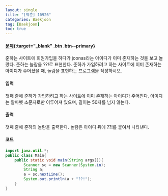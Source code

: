 ```yaml
---
layout: single
title: "[백준] 10926"
categories: Baekjoon
tag: [Baekjoon]
toc: true
---
```


#### [문제](https://www.acmicpc.net/problem/10926){:target="_blank" .btn .btn--primary}
준하는 사이트에 회원가입을 하다가 joonas라는 아이디가 이미 존재하는 것을 보고 놀랐다. 준하는 놀람을 ??!로 표현한다. 준하가 가입하려고 하는 사이트에 이미 존재하는 아이디가 주어졌을 때, 놀람을 표현하는 프로그램을 작성하시오.

#### 입력
첫째 줄에 준하가 가입하려고 하는 사이트에 이미 존재하는 아이디가 주어진다. 아이디는 알파벳 소문자로만 이루어져 있으며, 길이는 50자를 넘지 않는다.

#### 출력
첫째 줄에 준하의 놀람을 출력한다. 놀람은 아이디 뒤에 ??!를 붙여서 나타낸다.

#### 코드
```java
import java.util.*;
public class Main{
	public static void main(String args[]){
		Scanner sc = new Scanner(System.in);
		String a;
		a = sc.nextLine();
        System.out.println(a + "??!");
	}
}
```
